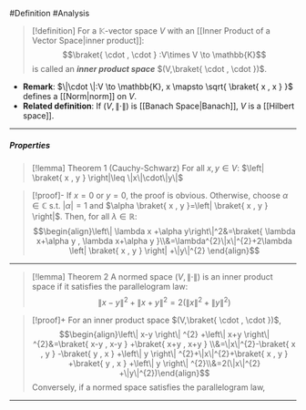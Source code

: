 #Definition #Analysis 
> [!definition]
> For a $\mathbb{K}$-vector space $V$ with an [[Inner Product of a Vector Space|inner product]]:$$\braket{ \cdot  , \cdot  } :V\times V \to \mathbb{K}$$
> is called an ***inner product space*** $(V,\braket{ \cdot , \cdot })$. 

- **Remark**: $\|\cdot \|:V \to \mathbb{K}, x \mapsto \sqrt{ \braket{ x , x } }$ defines a [[Norm|norm]] on $V$.
- **Related definition**: If $(V,\|\cdot\|)$ is [[Banach Space|Banach]], $V$ is a [[Hilbert space]].

---
##### Properties
> [!lemma] Theorem 1 (Cauchy-Schwarz)
> For all $x,y\in V$: $\left| \braket{ x , y } \right|\leq \|x\|\cdot\|y\|$

> [!proof]-
> If $x=0$ or $y=0$, the proof is obvious. Otherwise, choose $\alpha\in \mathbb{C}$ s.t. $\left| \alpha \right|=1$ and $\alpha \braket{ x , y }=\left| \braket{ x , y } \right|$. Then, for all $\lambda\in \mathbb{R}$:$$\begin{align}\left\| \lambda x +\alpha y\right\|^2&=\braket{ \lambda x+\alpha y , \lambda x+\alpha y }\\&=\lambda^{2}\|x\|^{2}+2\lambda \left| \braket{ x , y }  \right| +\|y\|^{2} \end{align}$$
---
> [!lemma] Theorem 2
> A normed space $(V,\|\cdot\|)$ is an inner product space if it satisfies the parallelogram law: $$\left\| x-y \right\| ^{2}+\left\| x+y \right\| ^{2}=2(\|x\|^{2}+\left\| y \right\| ^{2})$$

> [!proof]+
> For an inner product space $(V,\braket{ \cdot , \cdot })$, 
> $$\begin{align}\left\| x-y \right\| ^{2} +\left\| x+y \right\| ^{2}&=\braket{ x-y , x-y } +\braket{ x+y , x+y } \\&=\|x\|^{2}-\braket{ x , y } -\braket{ y , x } +\left\| y \right\| ^{2}+\|x\|^{2}+\braket{ x , y } +\braket{ y , x } +\left\| y \right\| ^{2}\\&=2(\|x\|^{2} +\|y\|^{2})\end{align}$$
> Conversely, if a normed space satisfies the parallelogram law, 
> $$$$
---

